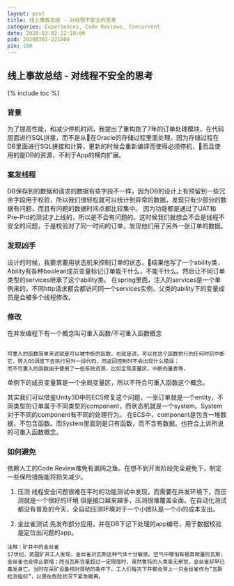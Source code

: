 ```yaml
---
layout: post
title: 线上事故总结 - 对线程不安全的思考
categories: Experiences, Code Reviews, Concurrent
date: 2020-03-02 22:10:00
pid: 20200302-221000
pin: 100
---
```


## 线上事故总结 - 对线程不安全的思考

{% include toc %}

### 背景

为了提高性能，和减少停机时间，我提出了重构跑了7年的订单处理模块，在代码层面进行SQL拼接，而不是从在Oracle的存储过程里面处理。因为存储过程在DB里面进行SQL拼接和计算，更新的时候会重新编译而使得必须停机，而且使用的是DB的资源，不利于App的横向扩展。

### 案发线程

DB保存到的数据和请求的数据有些字段不一样，因为DB的设计上有预留到一些冗余字段用于校验，所以我们很轻松就可以统计到异常的数据，发现只有少部分的数据有问题，而且有问题的数据时间点都比较集中。
因为功能都是通过了UAT和Pre-Prd的测试才上线的，所以是不会有问题的。这时候我们就想会不会是线程不安全的问题，于是校验对了同一时间的订单，发现他们用了另外一张订单的数据。

### 发现凶手

设计的时候，我要求要用状态机来控制订单的状态，结果他写了一个ability类，Ability有各种boolean成员变量标记订单能干什么，不能干什么。然后让不同订单类型的services继承了这个ability类。
在spring里面，注入的services是一个单例来的，不同http请求都会都访问同一个services实例，父类的ability下的变量成员是会被多个线程修改。

### 修改

在并发编程下有一个概念叫可重入函数/不可重入函数概念

```

可重入的函数简单来说就是可以被中断的函数，也就是说，可以在这个函数执行的任何时刻中断它，转入OS调度下去执行另外一段代码，而返回控制时不会出现什么错误；
而不可重入的函数由于使用了一些系统资源，比如全局变量区，中断向量表等，

```
单例下的成员变量算是一个全局变量区，所以不符合可重入函数这个概念。

其实我们可以借鉴Unity3D中的ECS修复这个问题，一张订单就是一个entity，不同类型的订单属于不同类型的component，而状态机就是一个system。System对于不同的component有不同的处理行为。
在ECS中，component是包含一堆数据，不包含函数。而System里面则是只有函数，而不含有数据。也符合上诉所说的可重入函数概念。


### 如何避免

依赖人工的Code Review难免有漏网之鱼。在想不到开发阶段完全避免下，制定一些保险措施能将损失减少。

1. 压测
线程安全问题很难在平时的功能测试中发现，而需要在并发环境下，而压测就是一个很好的环境
但是接口越来越多，压测很难覆盖全面。在自动化测试都没有普及的今天，全自动压测环境对于一个小团队是一个小的成本支出。

2. 金丝雀测试
先发布部分应用，并在DB下记下处理的app编号，用于数据校验是定位出问题的app。
```
注释：矿井中的金丝雀
17世纪，英国矿井工人发现，金丝雀对瓦斯这种气体十分敏感。空气中哪怕有极其微量的瓦斯，金丝雀也会停止歌唱；而当瓦斯含量超过一定限度时，虽然鲁钝的人类毫无察觉，金丝雀却早已毒发身亡。当时在采矿设备相对简陋的条件下，工人们每次下井都会带上一只金丝雀作为“瓦斯检测指标”，以便在危险状况下紧急撤离。
```